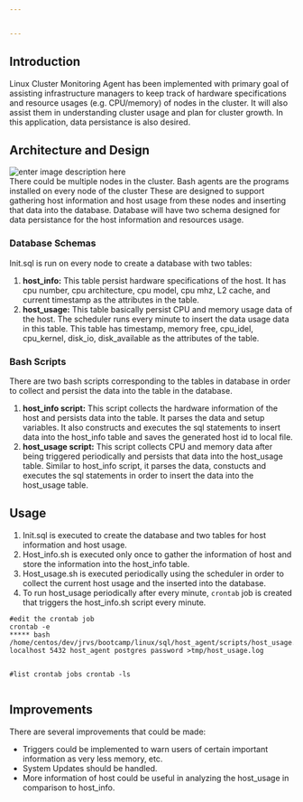 ```yaml
---


---
```


<h2 id="introduction">Introduction</h2>
<p>Linux Cluster Monitoring Agent has been implemented with primary goal of assisting infrastructure managers to keep track of hardware specifications and resource usages (e.g. CPU/memory) of nodes in the cluster. It will also assist them in understanding cluster usage and plan for cluster growth. In this application, data persistance is also desired.</p>
<h2 id="architecture-and-design">Architecture and Design</h2>
<p><img src="https://lh3.googleusercontent.com/DZYFcKv1iwS5dS9f0aOuTRKbL2s9VX23a5AuLr4_GmQwpN2GnLQNXMPojiCuprDABzMDNnKAckS1" alt="enter image description here"><br>
There could be multiple nodes in the cluster. Bash agents are the programs installed on every node of the cluster These are designed to support gathering host information and host usage from these nodes and inserting that data into the database. Database will have two schema designed for data persistance for the host information and resources usage.</p>
<h3 id="database-schemas">Database Schemas</h3>
<p>Init.sql is run on every node to create a database with two tables:</p>
<ol>
<li><strong>host_info:</strong> This table persist hardware specifications of the host. It has cpu number, cpu architecture, cpu model, cpu mhz, L2 cache, and current timestamp as the attributes in the table.</li>
<li><strong>host_usage:</strong> This table basically persist CPU and memory usage data of the host. The scheduler runs every minute to insert the data usage data in this table. This table has timestamp, memory free, cpu_idel, cpu_kernel, disk_io, disk_available as the attributes of the table.</li>
</ol>
<h3 id="bash-scripts">Bash Scripts</h3>
<p>There are two bash scripts corresponding to the tables in database in order to collect and persist the data into the table in the database.</p>
<ol>
<li><strong>host_info script:</strong> This script collects the hardware information of the host and persists data into the table. It parses the data and setup variables. It also constructs and executes the sql statements to insert data into the host_info table and saves the generated host id to local file.</li>
<li><strong>host_usage script:</strong> This script collects CPU and memory data after being triggered periodically and persists that data into the host_usage table. Similar to host_info script, it parses the data, constucts and executes the sql statements in order to insert the data into the host_usage table.</li>
</ol>
<h2 id="usage">Usage</h2>
<ol>
<li>Init.sql is executed to create the database and two tables for host information and host usage.</li>
<li>Host_info.sh is executed only once to gather the information of host and store the information into the host_info table.</li>
<li>Host_usage.sh is executed periodically using the scheduler in order to collect the current host usage and the inserted into the database.</li>
<li>To run host_usage periodically after every minute, <code>crontab</code> job is created that triggers the host_info.sh script every minute.</li>
</ol>
<pre><code>#edit the crontab job
crontab -e
***** bash
/home/centos/dev/jrvs/bootcamp/linux/sql/host_agent/scripts/host_usage.sh localhost 5432 host_agent postgres password &gt;tmp/host_usage.log

#list crontab jobs
crontab -ls
</code></pre>
<h2 id="improvements">Improvements</h2>
<p>There are several improvements that could be made:</p>
<ul>
<li>Triggers could be implemented to warn users of certain important information as very less memory, etc.</li>
<li>System Updates should be handled.</li>
<li>More information of host could be useful in analyzing the host_usage in comparison to host_info.</li>
</ul>

